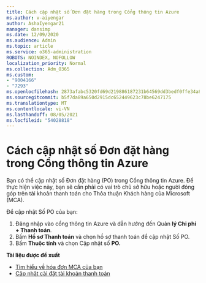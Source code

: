 ```yaml
---
title: Cách cập nhật số Đơn đặt hàng trong Cổng thông tin Azure
ms.author: v-aiyengar
author: AshaIyengar21
manager: dansimp
ms.date: 12/09/2020
ms.audience: Admin
ms.topic: article
ms.service: o365-administration
ROBOTS: NOINDEX, NOFOLLOW
localization_priority: Normal
ms.collection: Adm_O365
ms.custom:
- "9004166"
- "7293"
ms.openlocfilehash: 2873afabc5320fd69d219886187231b64569dd3bedf0ffe34a8ed2485456f966
ms.sourcegitcommit: b5f7da89a650d2915dc652449623c78be6247175
ms.translationtype: MT
ms.contentlocale: vi-VN
ms.lasthandoff: 08/05/2021
ms.locfileid: "54028818"
---
```

# <a name="how-to-update-an-purchase-order-number-in-azure-portal"></a>Cách cập nhật số Đơn đặt hàng trong Cổng thông tin Azure

Bạn có thể cập nhật số Đơn đặt hàng (PO) trong Cổng thông tin Azure. Để thực hiện việc này, bạn sẽ cần phải có vai trò chủ sở hữu hoặc người đóng góp trên tài khoản thanh toán cho Thỏa thuận Khách hàng của Microsoft (MCA). 

Để cập nhật Số PO của bạn:
1. Đăng nhập vào cổng thông tin Azure và dẫn hướng đến Quản **lý Chi phí + Thanh toán**.
1. Bấm **Hồ sơ Thanh toán** và chọn hồ sơ thanh toán để cập nhật Số PO.
1. Bấm **Thuộc tính** và chọn Cập nhật số **PO.** 

**Tài liệu được đề xuất**

- [Tìm hiểu về hóa đơn MCA của bạn](https://docs.microsoft.com/azure/cost-management-billing/understand/mca-understand-your-invoice)
- [Cập nhật cài đặt tài khoản thanh toán](https://docs.microsoft.com/microsoft-store/update-microsoft-store-for-business-account-settings)  
